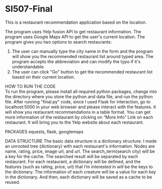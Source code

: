 # SI507-Final

This is a restaurant recommendation application based on the location. 

The program uses Yelp fusion API to get restaurant information. The program uses Google Maps API to get the user's current location. The program gives you two options to search restaurants:
  1. The user can manually type the city name in the form and the program will show you the recommended restaurant list around typed area. The program accepts the abbreviation and can modify the typo if it's understandable.
  2. The user can click "Go" button to get the recommended restaurant list based on their current location.
  
HOW TO RUN THE CODE  
To run the program, please install all required python packages, change into the directory where you store the python and data file, and run the python file. After running "final.py" code, since I used Flask for interaction, go to localhost:5000 in your web browser and please interact with the features. It will show you restaurant recommendations in a table format. You can get more information of the restaurant by clicking on “More Info” Link on each restaurant. It will bring you to the Yelp website about each restaurant. 

PACKAGES
equests, flask, googlemaps

DATA STRUCTURE 
The basic data structure is a dictionary structure. I made an unrooted tree (dictionary) with each restaurant's information. Nodes are name, rating, price, image url, and url. The search_term(search city) will be a key for the cache. The searched result will be separated by each restaurant. For each restaurant, a dictionary will be defined, and the features (such as rating, price, url) that I’m interested in will be the keys to the dictionary. The information of each creature will be a value for each key in the dictionary. And then, each dictionary will be saved as a cache to be reused.
